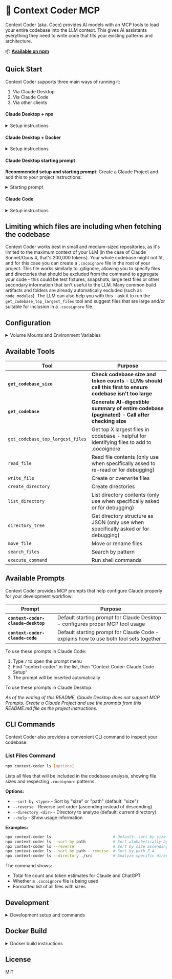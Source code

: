 # 🥥 Context Coder MCP

Context Coder (aka. Coco) provides AI models with an MCP tools to load your entire codebase into the LLM context. This gives AI assistants everything they need to write code that fits your existing patterns and architecture.

📦 **[Available on npm](https://www.npmjs.com/package/context-coder)**

## Quick Start

Context Coder supports three main ways of running it:

1. Via Claude Desktop
2. Via Claude Code
3. Via other clients

#### Claude Desktop + npx

<details>
<summary>Setup instructions</summary>

Start a terminal in your current project folder and run:

```
npx context-coder
```

Then add this to the Claude Desktop config and restart Claude Desktop afterwards:

```json
{
  "mcpServers": {
    "context-coder": {
      "command": "npx",
      "args": ["-y", "mcp-remote", "http://localhost:3001/mcp"]
    }
  }
}
```

Next, create a Claude Project and insert the recommended starting prompt just below this section.

</details>

#### Claude Desktop + Docker

<details>
<summary>Setup instructions</summary>

Running via Docker provides better isolation since the container won't be able to write things outside of your project directory.

Create a `docker-compose.yml` file in the project(s) you want to work on.

```yaml
services:
  context-coder:
    image: ghcr.io/khromov/context-coder:full
    ports:
      - '3001:3001'
    volumes:
      - ./:/app
    working_dir: /app
```

Start the service:

```bash
docker-compose up
```

Then add this to the Claude Desktop config and restart Claude Desktop afterwards:

```json
{
  "mcpServers": {
    "context-coder": {
      "command": "npx",
      "args": ["-y", "mcp-remote", "http://localhost:3001/mcp"]
    }
  }
}
```

Since `docker-compose up` already knows which folder it's running in, we can easily switch between projects by launching `docker-compose up` in different directories. Don't forget to switch between Claude Projects when you do this!

Next, create a Claude Project and insert the recommended starting prompt just below this section.

</details>

#### Claude Desktop starting prompt

**Recommended setup and starting prompt**: Create a Claude Project and add this to your project instructions:

<details>
<summary>Starting prompt</summary>

```
Use the Context Coder MCP to edit files. Remember that partial edits are not allowed, always write out the edited files in full through the MCP. You MUST call the get_codebase_size and get_codebase MCP tools at the start of every new chat. Do not call read_file, as you already have the codebase via get_codebase - use this reference instead. ONLY call read_file if you can't find the file in your context. Do not create any artifacts unless the user asks for it, just call the write_file tool directly with the updated code. If you get cut off when writing code and the user asks you to continue, continue from the last successfully written file to not omit anything.
```

</details>

#### Claude Code

<details>
<summary>Setup instructions</summary>

**Option 1: npx**

Create `.mcp.json` in your project root:

```json
{
  "mcpServers": {
    "context-coder": {
      "command": "npx",
      "args": ["-y", "context-coder", "--mini", "--stdio"]
    }
  }
}
```

You're done!

**Option 2: Docker**

Running via Docker provides better isolation since the container won't be able to write things outside of your project directory.

Create `.mcp.json` in your project root:

```json
{
  "mcpServers": {
    "context-coder": {
      "command": "docker",
      "args": [
        "run",
        "--rm",
        "-i",
        "-v",
        "./:/app",
        "-w",
        "/app",
        "-e",
        "MCP_TRANSPORT=stdio",
        "ghcr.io/khromov/context-coder:mini"
      ]
    }
  }
}
```

**Option 3: Via HTTP + mcp-remote**

For [Claude Code](https://claude.ai/code), create `.mcp.json` in your project root:

```json
{
  "mcpServers": {
    "context-coder": {
      "type": "stdio",
      "command": "npx",
      "args": ["-y", "mcp-remote", "http://localhost:3001/mcp"],
      "env": {}
    }
  }
}
```

And create `docker-compose.yml` in your project:

```yaml
services:
  context-coder:
    image: ghcr.io/khromov/context-coder:mini
    ports:
      - '3001:3001'
    volumes:
      - ./:/app
    working_dir: /app
    environment:
      - MCP_TRANSPORT=http
    restart: unless-stopped
```

Start Context Coder with `docker-compose up` and Claude Code will automatically connect.

_The reason for using the `mini` build is that Claude Code already comes with file editing tools built-in._

**Recommended starting prompt**: Add this at the start of your `CLAUDE.md` file.

```
You have access to both Claude Code's built-in file tools and the Context Coder MCP for enhanced codebase analysis. Follow this workflow:

1. ALWAYS start every new chat by calling get_codebase_size and get_codebase MCP tools to ingest and understand the full project context
2. Use Context Coders's codebase analysis as your primary reference - avoid reading files since you already have the complete codebase, only read file if you are missing something or if the user specifically requests it.
3. Remember: Context Coder gives you full codebase context, Claude Code gives you precise editing control - use both strategically
```

</details>

## Limiting which files are including when fetching the codebase

Context Coder works best in small and medium-sized repositories, as it's limited to the maximum context of your LLM (in the case of Claude Sonnet/Opus 4, that's 200,000 tokens). Your whole codebase might not fit, and for this case you can create a `.cocoignore` file in the root of your project. This file works similarly to .gitignore, allowing you to specify files and directories that should be excluded from the command to aggregate your code - this could be test fixtures, snapshots, large test files or other secondary information that isn't useful to the LLM. Many common build artifacts and folders are already automatically excluded (such as `node_modules`). The LLM can also help you with this - ask it to run the `get_codebase_top_largest_files` tool and suggest files that are large and/or suitable for inclusion in a `.cocoignore` file.

## Configuration

<details>
<summary>Volume Mounts and Environment Variables</summary>

### Volume Mounts

Mount a specific directory:

```yaml
volumes:
  - ./src:/app # Only expose src directory
```

### Environment Variables

- `COCO_DEV`: "true" or "false" to mount the `./mount` folder instead of using `/app`
- `MCP_TRANSPORT`: Set to `stdio` or `http` (default: `http`)
- `PORT`: Override default port 3001 (HTTP mode only)

</details>

## Available Tools

| Tool                             | Purpose                                                                                                   |
| -------------------------------- | --------------------------------------------------------------------------------------------------------- |
| **`get_codebase_size`**          | **Check codebase size and token counts - LLMs should call this first to ensure codebase isn't too large** |
| **`get_codebase`**               | **Generate AI-digestible summary of entire codebase (paginated) - Call after checking size**              |
| `get_codebase_top_largest_files` | Get top X largest files in codebase - helpful for identifying files to add to .cocoignore                 |
| `read_file`                      | Read file contents (only use when specifically asked to re-read or for debugging)                         |
| `write_file`                     | Create or overwrite files                                                                                 |
| `create_directory`               | Create directories                                                                                        |
| `list_directory`                 | List directory contents (only use when specifically asked or for debugging)                               |
| `directory_tree`                 | Get directory structure as JSON (only use when specifically asked or for debugging)                       |
| `move_file`                      | Move or rename files                                                                                      |
| `search_files`                   | Search by pattern                                                                                         |
| `execute_command`                | Run shell commands                                                                                        |

## Available Prompts

Context Coder provides MCP prompts that help configure Claude properly for your development workflow:

| Prompt                             | Purpose                                                                               |
| ---------------------------------- | ------------------------------------------------------------------------------------- |
| **`context-coder-claude-desktop`** | Default starting prompt for Claude Desktop - configures proper MCP tool usage         |
| **`context-coder-claude-code`**    | Default starting prompt for Claude Code - explains how to use both tool sets together |

To use these prompts in Claude Code:

1. Type `/` to open the prompt menu
2. Find "context-coder" in the list, then "Context Coder: Claude Code Setup"
4. The prompt will be inserted automatically

To use these prompts in Claude Desktop:

*As of the writing of this README, Claude Desktop does not support MCP Prompts. Create a Claude Project and use the prompts from this README.md file as the project instructions.*

## CLI Commands

Context Coder also provides a convenient CLI command to inspect your codebase:

### List Files Command

```bash
npx context-coder ls [options]
```

Lists all files that will be included in the codebase analysis, showing file sizes and respecting `.cocoignore` patterns.

**Options:**

- `--sort-by <type>` - Sort by "size" or "path" (default: "size")
- `--reverse` - Reverse sort order (ascending instead of descending)
- `--directory <dir>` - Directory to analyze (default: current directory)
- `--help` - Show usage information

**Examples:**

```bash
npx context-coder ls                           # Default: sort by size descending
npx context-coder ls --sort-by path            # Sort alphabetically by path
npx context-coder ls --reverse                 # Sort by size ascending
npx context-coder ls --sort-by path --reverse  # Sort by path Z-A
npx context-coder ls --directory ./src         # Analyze specific directory
```

The command shows:

- Total file count and token estimates for Claude and ChatGPT
- Whether a `.cocoignore` file is being used
- Formatted list of all files with sizes

## Development

<details>
<summary>Development setup and commands</summary>

Clone and install dependencies:

```bash
npm install
```

Build and run:

```bash
npm run build
npm start  # HTTP mode
npm start -- --stdio  # stdio mode
```

Development mode with auto-reload:

```bash
npm run dev
```

In development mode, file operations are sandboxed to the `./mount` directory.

</details>

## Docker Build

<details>
<summary>Docker build instructions</summary>

Build both versions:

```bash
./build-all.sh
```

Or build individually:

```bash
# Full version
docker build -t context-coder:latest .

# Mini version
docker build --target release-mini --build-arg BUILD_TYPE=mini -t context-coder:mini .
```

Build a custom image:

```dockerfile
FROM ghcr.io/khromov/context-coder:full
# Add customizations
```

Or build from source:

```bash
docker build -t my-coco .
```

</details>

## License

MIT
